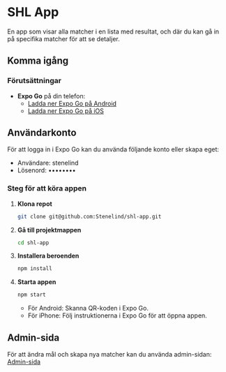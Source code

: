 # SHL App

En app som visar alla matcher i en lista med resultat, och där du kan gå in på specifika matcher för att se detaljer.

## Komma igång

### Förutsättningar

- **Expo Go** på din telefon:
  - [Ladda ner Expo Go på Android](https://play.google.com/store/apps/details?id=host.exp.exponent)
  - [Ladda ner Expo Go på iOS](https://apps.apple.com/us/app/expo-go/id982107779)

## Användarkonto
För att logga in i Expo Go kan du använda följande konto eller skapa eget:  
- Användare: stenelind
- Lösenord: ••••••••

### Steg för att köra appen

1. **Klona repot**
   ```bash
   git clone git@github.com:Stenelind/shl-app.git

2. **Gå till projektmappen**  
   ```bash
   cd shl-app

3. **Installera beroenden**
    ```bash
    npm install
    ```
4. **Starta appen**
    ```bash
    npm start
    ```

    - För Android: Skanna QR-koden i Expo Go.
    - För iPhone: Följ instruktionerna i Expo Go för att öppna appen.

## Admin-sida
För att ändra mål och skapa nya matcher kan du använda admin-sidan:  
[Admin-sida](http://bucket-shl.s3-website.eu-north-1.amazonaws.com/)
